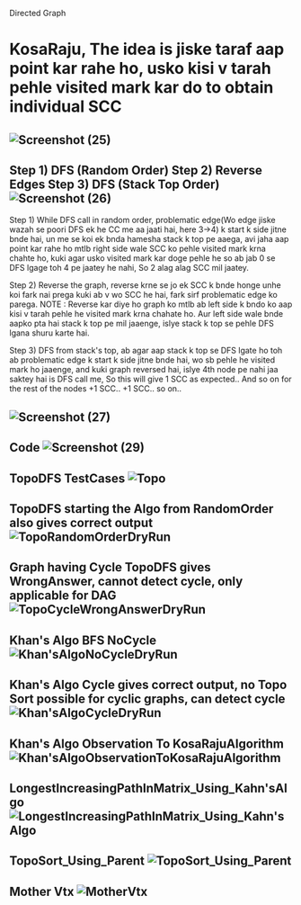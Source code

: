 Directed Graph
# KosaRaju, The idea is jiske taraf aap point kar rahe ho, usko kisi v tarah pehle visited mark kar do to obtain individual SCC

![Screenshot (25)](https://user-images.githubusercontent.com/53194167/163717628-adc71b1c-2167-4c26-b7cc-aeb7128ec008.png)
-----------------------------------------------------------------------------------------------------------------------------------------------------------------------
Step 1) DFS (Random Order)
Step 2) Reverse Edges
Step 3) DFS (Stack Top Order)
![Screenshot (26)](https://user-images.githubusercontent.com/53194167/163717629-78f411a6-42b7-437d-bc65-70e37ced803f.png)
-----------------------------------------------------------------------------------------------------------------------------------------------------------------------
Step 1)
While DFS call in random order, problematic edge(Wo edge jiske wazah se poori DFS ek he CC me aa jaati hai, here 3->4)
k start k side jitne bnde hai, un me se koi ek bnda hamesha stack k top pe aaega, avi jaha aap point kar rahe ho mtlb right side wale SCC ko pehle visited mark krna chahte ho, kuki agar usko visited mark kar doge pehle he so ab jab 0 se DFS lgage toh 4 pe jaatey he nahi, So 2 alag alag SCC mil jaatey.

Step 2)
Reverse the graph, reverse krne se jo ek SCC k bnde honge unhe koi fark nai prega kuki ab v wo SCC he hai, fark sirf problematic edge ko parega.
NOTE : Reverse kar diye ho graph ko mtlb ab left side k bndo ko aap kisi v tarah pehle he visited mark krna chahate ho.
Aur left side wale bnde aapko pta hai stack k top pe mil jaaenge, islye stack k top se pehle DFS lgana shuru karte hai.

Step 3) 
DFS from stack's top, ab agar aap stack k top se DFS lgate ho toh ab problematic edge k start k side jitne bnde hai,
wo sb pehle he visited mark ho jaaenge, and kuki graph reversed hai, islye 4th node pe nahi jaa saktey hai is DFS call me, So this will give 1 SCC as expected..
And so on for the rest of the nodes +1 SCC.. +1 SCC.. so on..

![Screenshot (27)](https://user-images.githubusercontent.com/53194167/163717630-334ba91b-11a6-45e7-902e-be96fad7c3bd.png)
------------------------------------------------------------------------------------------------------------------------------------------------------------------------------------

Code
![Screenshot (29)](https://user-images.githubusercontent.com/53194167/163717633-74f79689-164a-4270-aee7-80018562a5c8.png)
------------------------------------------------------------------------------------------------------------------------------------------------------------------------------------

TopoDFS TestCases
![Topo](https://user-images.githubusercontent.com/53194167/143677683-27bce6a8-47bf-495b-b9cb-424b62599256.PNG)
------------------------------------------------------------------------------------------------------------------------------------------------------------------------------------

TopoDFS starting the Algo from RandomOrder also gives correct output
![TopoRandomOrderDryRun](https://user-images.githubusercontent.com/53194167/143677685-d1aa70f7-1cab-4c7e-905f-9b771a477915.PNG)
------------------------------------------------------------------------------------------------------------------------------------------------------------------------------------

Graph having Cycle TopoDFS gives WrongAnswer, cannot detect cycle, only applicable for DAG
![TopoCycleWrongAnswerDryRun](https://user-images.githubusercontent.com/53194167/143677684-04407946-4c31-4cc1-ab48-42c58912872b.PNG)
------------------------------------------------------------------------------------------------------------------------------------------------------------------------------------

Khan's Algo BFS NoCycle
![Khan'sAlgoNoCycleDryRun](https://user-images.githubusercontent.com/53194167/143677687-4c53e49b-4292-4686-bf72-2608be0c1a53.PNG)
------------------------------------------------------------------------------------------------------------------------------------------------------------------------------------

Khan's Algo Cycle gives correct output, no Topo Sort possible for cyclic graphs, can detect cycle
![Khan'sAlgoCycleDryRun](https://user-images.githubusercontent.com/53194167/143677686-ee124f10-f9a5-4d1b-822d-4539508fca85.PNG)
------------------------------------------------------------------------------------------------------------------------------------------------------------------------------------

Khan's Algo Observation To KosaRajuAlgorithm
![Khan'sAlgoObservationToKosaRajuAlgorithm](https://user-images.githubusercontent.com/53194167/143677681-e6621a17-ef11-4d51-8501-898447573655.PNG)
------------------------------------------------------------------------------------------------------------------------------------------------------------------------------------

LongestIncreasingPathInMatrix_Using_Kahn'sAlgo
![LongestIncreasingPathInMatrix_Using_Kahn'sAlgo](https://user-images.githubusercontent.com/53194167/148834078-b7259c26-a21a-40b6-9502-bb0d3b6ab370.PNG)
------------------------------------------------------------------------------------------------------------------------------------------------------------------------------------

TopoSort_Using_Parent
![TopoSort_Using_Parent](https://user-images.githubusercontent.com/53194167/148834082-be72312c-3b43-43b9-9176-e7692bb74c51.PNG)
------------------------------------------------------------------------------------------------------------------------------------------------------------------------------------

Mother Vtx
![MotherVtx](https://user-images.githubusercontent.com/53194167/143686691-37ef61d1-87b9-400c-8efb-7de8efcdd1da.PNG)
------------------------------------------------------------------------------------------------------------------------------------------------------------------------------------

